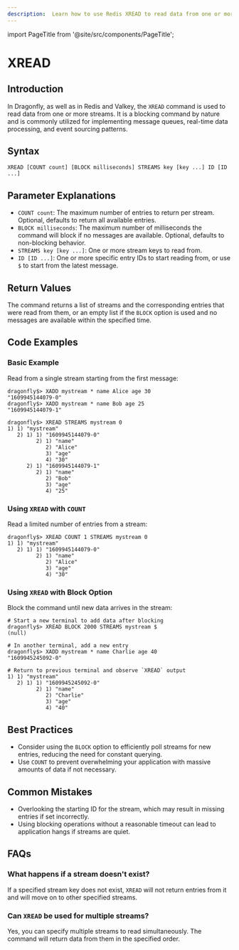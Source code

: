 ```yaml
---
description:  Learn how to use Redis XREAD to read data from one or more streams.
---
```


import PageTitle from '@site/src/components/PageTitle';

# XREAD

<PageTitle title="Redis XREAD Command (Documentation) | Dragonfly" />

## Introduction

In Dragonfly, as well as in Redis and Valkey, the `XREAD` command is used to read data from one or more streams.
It is a blocking command by nature and is commonly utilized for implementing message queues, real-time data processing, and event sourcing patterns.

## Syntax

```shell
XREAD [COUNT count] [BLOCK milliseconds] STREAMS key [key ...] ID [ID ...]
```

## Parameter Explanations

- `COUNT count`: The maximum number of entries to return per stream. Optional, defaults to return all available entries.
- `BLOCK milliseconds`: The maximum number of milliseconds the command will block if no messages are available. Optional, defaults to non-blocking behavior.
- `STREAMS key [key ...]`: One or more stream keys to read from.
- `ID [ID ...]`: One or more specific entry IDs to start reading from, or use `$` to start from the latest message.

## Return Values

The command returns a list of streams and the corresponding entries that were read from them, or an empty list if the `BLOCK` option is used and no messages are available within the specified time.

## Code Examples

### Basic Example

Read from a single stream starting from the first message:

```shell
dragonfly$> XADD mystream * name Alice age 30
"1609945144079-0"
dragonfly$> XADD mystream * name Bob age 25
"1609945144079-1"

dragonfly$> XREAD STREAMS mystream 0
1) 1) "mystream"
   2) 1) 1) "1609945144079-0"
         2) 1) "name"
            2) "Alice"
            3) "age"
            4) "30"
      2) 1) "1609945144079-1"
         2) 1) "name"
            2) "Bob"
            3) "age"
            4) "25"
```

### Using `XREAD` with `COUNT`

Read a limited number of entries from a stream:

```shell
dragonfly$> XREAD COUNT 1 STREAMS mystream 0
1) 1) "mystream"
   2) 1) 1) "1609945144079-0"
         2) 1) "name"
            2) "Alice"
            3) "age"
            4) "30"
```

### Using `XREAD` with Block Option

Block the command until new data arrives in the stream:

```shell
# Start a new terminal to add data after blocking
dragonfly$> XREAD BLOCK 2000 STREAMS mystream $
(null)

# In another terminal, add a new entry
dragonfly$> XADD mystream * name Charlie age 40
"1609945245092-0"

# Return to previous terminal and observe `XREAD` output
1) 1) "mystream"
   2) 1) 1) "1609945245092-0"
         2) 1) "name"
            2) "Charlie"
            3) "age"
            4) "40"
```

## Best Practices

- Consider using the `BLOCK` option to efficiently poll streams for new entries, reducing the need for constant querying.
- Use `COUNT` to prevent overwhelming your application with massive amounts of data if not necessary.

## Common Mistakes

- Overlooking the starting ID for the stream, which may result in missing entries if set incorrectly.
- Using blocking operations without a reasonable timeout can lead to application hangs if streams are quiet.

## FAQs

### What happens if a stream doesn't exist?

If a specified stream key does not exist, `XREAD` will not return entries from it and will move on to other specified streams.

### Can `XREAD` be used for multiple streams?

Yes, you can specify multiple streams to read simultaneously.
The command will return data from them in the specified order.